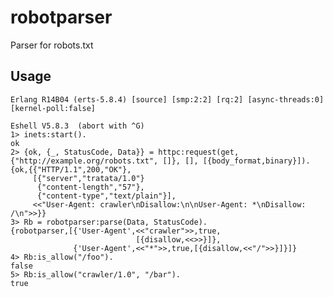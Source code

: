 robotparser
===========

Parser for robots.txt

Usage
-----

	Erlang R14B04 (erts-5.8.4) [source] [smp:2:2] [rq:2] [async-threads:0] [kernel-poll:false]
	
	Eshell V5.8.3  (abort with ^G)
	1> inets:start().
	ok
	2> {ok, {_, StatusCode, Data}} = httpc:request(get, {"http://example.org/robots.txt", []}, [], [{body_format,binary}]).
	{ok,{{"HTTP/1.1",200,"OK"},
	     [{"server","tratata/1.0"}
	      {"content-length","57"},
	      {"content-type","text/plain"}],
	     <<"User-Agent: crawler\nDisallow:\n\nUser-Agent: *\nDisallow: /\n">>}}
	3> Rb = robotparser:parse(Data, StatusCode).
	{robotparser,[{'User-Agent',<<"crawler">>,true,
	                            [{disallow,<<>>}]},
	              {'User-Agent',<<"*">>,true,[{disallow,<<"/">>}]}]}
	4> Rb:is_allow("/foo").
	false
	5> Rb:is_allow("crawler/1.0", "/bar").
	true

